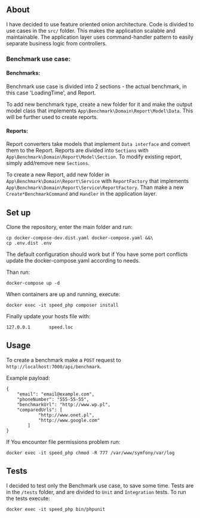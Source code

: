 ## About
I have decided to use feature oriented onion architecture. Code is divided to use cases in the `src/` folder.
This makes the application scalable and maintainable. The application layer uses command-handler pattern
to easily separate business logic from controllers.

### Benchmark use case:

#### Benchmarks:
Benchmark use case is divided into 2 sections - the actual benchmark, in this case 'LoadingTime', and Report.

To add new benchmark type, create a new folder for it and make the output model class that implements 
`App\Benchmark\Domain\Report\Model\Data`. This will be further used to create reports.

#### Reports:
Report converters take models that implement `Data interface` and convert them to the Report. Reports are divided into 
`Sections` with `App\Benchmark\Domain\Report\Model\Section`. To modify existing report, simply add/remove new `Sections`.

To create a new Report, add new folder in `App\Benchmark\Domain\Report\Service` with `ReportFactory` that
implements `App\Benchmark\Domain\Report\Service\ReportFactory`. Than make a new `Create*BenchmarkCommand` and `Handler` 
in the application layer.


## Set up

Clone the repository, enter the main folder and run:

```
cp docker-compose-dev.dist.yaml docker-compose.yaml &&\
cp .env.dist .env
```

The default configuration should work but if You have some port conflicts
update the docker-compose.yaml according to needs.

Than run:
```
docker-compose up -d
```

When containers are up and running, execute:
```
docker exec -it speed_php composer install
```

Finally update your hosts file with:
```
127.0.0.1       speed.loc
```

## Usage

To create a benchmark make a `POST` request to `http://localhost:7000/api/benchmark`.

Example payload:
```
{
	"email": "email@example.com",
	"phoneNumber": "555-55-55",
	"benchmarkUrl": "http://www.wp.pl",
	"comparedUrls": [
			"http://www.onet.pl",
			"http://www.google.com"
		]
}
```

If You encounter file permissions problem run: 
```
docker exec -it speed_php chmod -R 777 /var/www/symfony/var/log
```

## Tests
I decided to test only the Benchmark use case, to save some time. Tests are in the `/tests` folder, and are divided
to `Unit` and `Integration` tests. To run the tests execute:

```
docker exec -it speed_php bin/phpunit
```